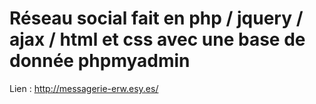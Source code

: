 # Réseau social fait en php / jquery / ajax / html et css avec une base de donnée phpmyadmin
Lien : http://messagerie-erw.esy.es/
